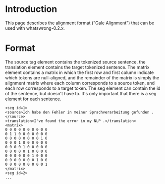 # Introduction #

This page describes the alignment format ("Gale Alignment") that can be used with whatswrong-0.2.x.

# Format #

The source tag element contains the tokenized source sentence, the translation element contains the target tokenized sentence. The matrix element contains a matrix in which the first row and first column indicate which tokens are null-aligned, and the remainder of the matrix is simply the alignment matrix where each column corresponds to a source token, and each row corresponds to a target token. The seg element can contain the id of the sentence, but doesn't have to. It's only important that there is a seg element for each sentence.

```
<seg id=1>
<source>Ich habe den Fehler in meiner Sprachverarbeitung gefunden .</source>
<translation>I've found the error in my NLP .</translation>
<matrix>
0 0 0 0 0 0 0 0 0 0
0 1 1 0 0 0 0 0 0 0
0 0 0 0 0 0 0 0 1 0
0 0 0 1 0 0 0 0 0 0 
0 0 0 0 1 0 0 0 0 0 
0 0 0 0 0 1 0 0 0 0 
0 0 0 0 0 0 1 0 0 0
0 0 0 0 0 0 0 1 0 0
0 0 0 0 0 0 0 0 0 1
</matrix>
<seg id=2>
...


```
